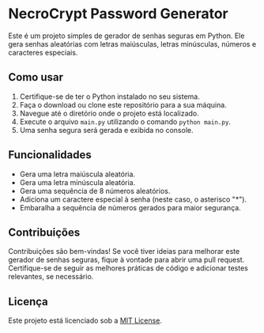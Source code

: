# NecroCrypt Password Generator

Este é um projeto simples de gerador de senhas seguras em Python. Ele gera senhas aleatórias com letras maiúsculas, letras minúsculas, números e caracteres especiais.

## Como usar

1. Certifique-se de ter o Python instalado no seu sistema.
2. Faça o download ou clone este repositório para a sua máquina.
3. Navegue até o diretório onde o projeto está localizado.
4. Execute o arquivo `main.py` utilizando o comando `python main.py`.
5. Uma senha segura será gerada e exibida no console.

## Funcionalidades

- Gera uma letra maiúscula aleatória.
- Gera uma letra minúscula aleatória.
- Gera uma sequência de 8 números aleatórios.
- Adiciona um caractere especial à senha (neste caso, o asterisco "\*").
- Embaralha a sequência de números gerados para maior segurança.

## Contribuições

Contribuições são bem-vindas! Se você tiver ideias para melhorar este gerador de senhas seguras, fique à vontade para abrir uma pull request. Certifique-se de seguir as melhores práticas de código e adicionar testes relevantes, se necessário.

## Licença

Este projeto está licenciado sob a [MIT License](LICENSE).
